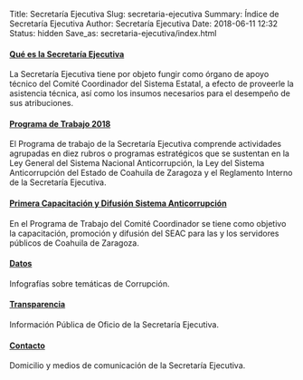 Title: Secretaría Ejecutiva
Slug: secretaria-ejecutiva
Summary: Índice de Secretaría Ejecutiva
Author: Secretaría Ejecutiva
Date: 2018-06-11 12:32
Status: hidden
Save_as: secretaria-ejecutiva/index.html


<div class="row">
<div class="col-lg-4 col-sm-6 portfolio-item">
<div class="card h-100">
<div class="card-body">
<div style="font-size:4em; text-align:center;"><a href="institucional/que-es-la-secretaria-ejecutiva/"><i class="fa fa-question-circle" aria-hidden="true"></i></a></div>
<h4 class="card-title"><a href="institucional/que-es-la-secretaria-ejecutiva/">Qué es la Secretaría Ejecutiva</a></h4>
<p class="card-text">La Secretaría Ejecutiva tiene por objeto fungir como órgano de apoyo técnico del Comité Coordinador del Sistema Estatal, a efecto de proveerle la asistencia técnica, así como los insumos necesarios para el desempeño de sus atribuciones.</p>
</div>
</div>
</div>
<div class="col-lg-4 col-sm-6 portfolio-item">
<div class="card h-100">
<div class="card-body">
<div style="font-size:4em; text-align:center;"><a href="institucional/plan-de-trabajo-2018/"><i class="fa fa-book" aria-hidden="true"></i></a></div>
<h4 class="card-title"><a href="institucional/plan-de-trabajo-2018/">Programa de Trabajo 2018</a></h4>
<p class="card-text">El Programa de trabajo de la Secretaría Ejecutiva comprende actividades agrupadas en diez rubros o programas estratégicos que se sustentan en la Ley General del Sistema Nacional Anticorrupción, la Ley del Sistema Anticorrupción del Estado de Coahuila de Zaragoza y el Reglamento Interno de la Secretaría Ejecutiva.</p>
</div>
</div>
</div>
<div class="col-lg-4 col-sm-6 portfolio-item">
<div class="card h-100">
<div class="card-body">
<div style="font-size:4em; text-align:center;"><a href="capacitacion/2018-05-primera-capacitacion-y-difusion/"><i class="fa fa-map" aria-hidden="true"></i></a></div>
<h4 class="card-title"><a href="capacitacion/2018-05-primera-capacitacion-y-difusion/">Primera Capacitación y Difusión Sistema Anticorrupción</a></h4>
<p class="card-text">En el Programa de Trabajo del Comité Coordinador se tiene como objetivo la capacitación, promoción y difusión del SEAC para las y los servidores públicos de Coahuila de Zaragoza.</p>
</div>
</div>
</div>
<div class="col-lg-4 col-sm-6 portfolio-item">
<div class="card h-100">
<div class="card-body">
<div style="font-size:4em; text-align:center;"><a href="datos/"><i class="fa fa-tachometer" aria-hidden="true"></i></a></div>
<h4 class="card-title"><a href="datos/">Datos</a></h4>
<p class="card-text">Infografías sobre temáticas de Corrupción.</p>
</div>
</div>
</div>
<div class="col-lg-4 col-sm-6 portfolio-item">
<div class="card h-100">
<div class="card-body">
<div style="font-size:4em; text-align:center;"><a href="transparencia/"><i class="fa fa-eye" aria-hidden="true"></i></a></div>
<h4 class="card-title"><a href="transparencia/">Transparencia</a></h4>
<p class="card-text">Información Pública de Oficio de la Secretaría Ejecutiva.</p>
</div>
</div>
</div>
<div class="col-lg-4 col-sm-6 portfolio-item">
<div class="card h-100">
<div class="card-body">
<div style="font-size:4em; text-align:center;"><a href="institucional/contacto/"><i class="fa fa-address-card" aria-hidden="true"></i></a></div>
<h4 class="card-title"><a href="institucional/contacto/">Contacto</a></h4>
<p class="card-text">Domicilio y medios de comunicación de la Secretaría Ejecutiva.</p>
</div>
</div>
</div>
